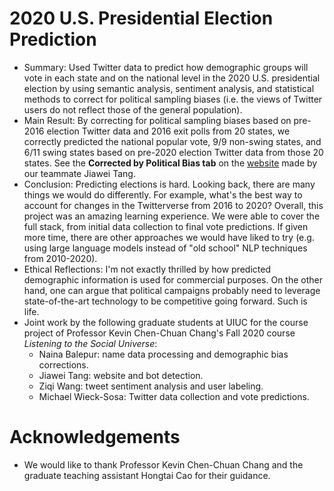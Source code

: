 # 2020 U.S. Presidential Election Prediction
- Summary: Used Twitter data to predict how demographic groups will vote in each state and on the national level in the 2020 U.S. presidential election by using semantic analysis, sentiment analysis, and statistical methods to correct for political sampling biases (i.e. the views of Twitter users do not reflect those of the general population).
- Main Result: By correcting for political sampling biases based on pre-2016 election Twitter data and 2016 exit polls from 20 states, we correctly predicted the national popular vote, 9/9 non-swing states, and 6/11 swing states based on pre-2020 election Twitter data from those 20 states. See the **Corrected by Political Bias tab** on the [website](https://jiaweit2.github.io/Election-Prediction/) made by our teammate Jiawei Tang.
- Conclusion: Predicting elections is hard. Looking back, there are many things we would do differently. For example, what's the best way to account for changes in the Twitterverse from 2016 to 2020? Overall, this project was an amazing learning experience. We were able to cover the full stack, from initial data collection to final vote predictions. If given more time, there are other approaches we would have liked to try (e.g. using large language models instead of "old school" NLP techniques from 2010-2020).
- Ethical Reflections: I'm not exactly thrilled by how predicted demographic information is used for commercial purposes. On the other hand, one can argue that political campaigns probably need to leverage state-of-the-art technology to be competitive going forward. Such is life.
- Joint work by the following graduate students at UIUC for the course project of Professor Kevin Chen-Chuan Chang's Fall 2020 course *Listening to the Social Universe*:
  - Naina Balepur: name data processing and demographic bias corrections.
  - Jiawei Tang: website and bot detection.
  - Ziqi Wang: tweet sentiment analysis and user labeling.
  - Michael Wieck-Sosa: Twitter data collection and vote predictions.
# Acknowledgements
- We would like to thank Professor Kevin Chen-Chuan Chang and the graduate teaching assistant Hongtai Cao for their guidance.
